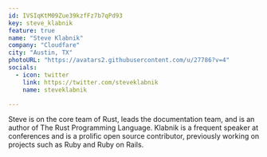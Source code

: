 ```yaml
---
id: IVSIqKtM09Zue39kzfFz7b7qPd93
key: steve_klabnik
feature: true
name: "Steve Klabnik"
company: "Cloudfare"
city: "Austin, TX"
photoURL: "https://avatars2.githubusercontent.com/u/27786?v=4"
socials:
  - icon: twitter
    link: https://twitter.com/steveklabnik
    name: steveklabnik

---
```

Steve is on the core team of Rust, leads the documentation team, and is an author of The Rust Programming Language. Klabnik is a frequent speaker at conferences and is a prolific open source contributor, previously working on projects such as Ruby and Ruby on Rails.

